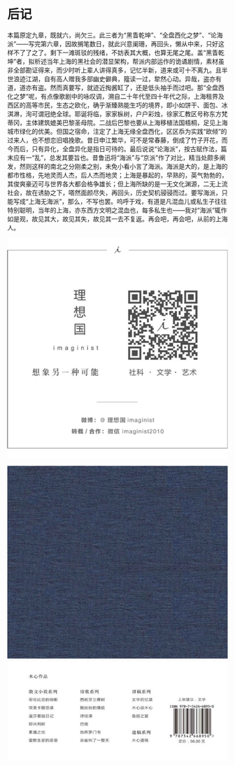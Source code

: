    

# 后记

本篇原定九章，既就六，尚欠三。此三者为“黑眚乾坤”、“全盘西化之梦”、“论海派”——写完第六章，因故搁笔数日，就此兴意阑珊，再回头，懒从中来，只好这样不了了之了。剩下一滩斑驳的残绪，不妨表其大概，也算无尾之尾。盖“黑眚乾坤”者，拟析述当年上海的黑社会的潜显架构，帮派内部运作的诡谲剧情，素材虽非全部勘证得来，而少时听上辈人讲得真多，记忆半新，道来或可十不离九。且半世浪迹江湖，自有高人赠我多部幽史僻典，籀读一过，犂然心动。异哉，盗亦有道，道亦有盗。然而真要写，就迹近掏酱缸了，还是低头袖手而过吧。那“全盘西化之梦”呢，有点像歌剧中的咏叹调，溯自二十年代至四十年代之际，上海租界及西区的高等市民，生态之欧化，确乎渐臻熟能生巧的境界，即小如饼干、面包、冰淇淋，洵可谓冠绝全球。耶诞将临，家家枞树，户户彩烛，徐家汇教区号称东方梵蒂冈，主体建筑媲美巴黎圣母院。二战后巴黎也要从上海移植法国梧桐，足见上海城市绿化的优美。但国之宿命，注定了上海无缘全盘西化，区区忝为实践“欧倾”的过来人，也不想恋旧唱挽歌。昔日申江繁华，可不是常春藤，倒成了竹子开花，而今而后，只有异化，全盘异化是指日可待的。最后说说“论海派”，按古赋作法，篇末应有一“乱”，总发其要旨也。昔鲁迅将“海派”与“京派”作了对比，精当处颇多阐发，然则这样的南北之分刚柔之别，未免小看小言了海派。海派是大的，是上海的都市性格，先地灵而人杰，后人杰而地灵；上海是暴起的，早熟的，英气勃勃的，其俊爽豪迈可与世界各大都会格争雄长；但上海所缺的是一无文化渊源，二无上流社会，故在诱胁之下，嗒然面颜尽失，再回头，历史契机骎骎而过。要写海派，只能写成“上海无海派”，那么，不写也罢。呜呼于戏，有道是凡混血儿或私生子往往特别聪明，当年的上海，亦东西方文明之混血也，每多私生也——我对“海派”辄作如是观，故见其大，故见其失，故见其一去不复返。再会吧，再会吧，从前的上海人。

   

![](/木心全集（典藏套装十六册）/images/00010.jpeg)

   

![](/木心全集（典藏套装十六册）/images/00011.jpeg)